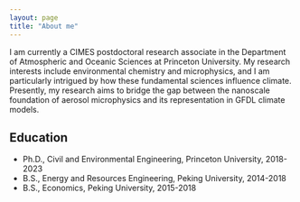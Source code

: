 ```yaml
---
layout: page
title: "About me"
---
```


I am currently a CIMES postdoctoral research associate in the Department of Atmospheric and Oceanic Sciences at Princeton University. My research interests include environmental chemistry and microphysics, and I am particularly intrigued by how these fundamental sciences influence climate. Presently, my research aims to bridge the gap between the nanoscale foundation of aerosol microphysics and its representation in GFDL climate models.

## Education
- Ph.D., Civil and Environmental Engineering, Princeton University, 2018-2023
- B.S., Energy and Resources Engineering, Peking University, 2014-2018
- B.S., Economics, Peking University, 2015-2018




